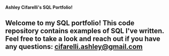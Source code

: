 **Ashley Cifarelli's SQL Portfolio!**

## Welcome to my SQL portfolio! This code repository contains examples of SQL I've written. Feel free to take a look and reach out if you have any questions: cifarelli.ashley@gmail.com ##
